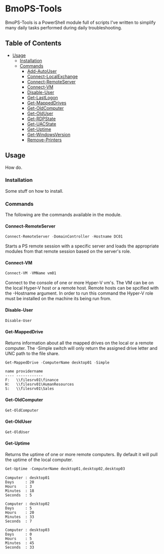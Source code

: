 # BmoPS-Tools

BmoPS-Tools is a PowerShell module full of scripts I've written to simplify many daily tasks performed during daily troubleshooting.

## Table of Contents
- [Usage](#usage)
  - [Installation](#installation)
  - [Commands](#commands)
    - [Add-AutoUser](#Add-AutoUser)
    - [Connect-LocalExchange](#Connect-LocalExchange)
    - [Connect-RemoteServer](#Connect-RemoteServer)
    - [Connect-VM](#Connect-VM)
    - [Disable-User](#Disable-User)
    - [Get-LastLogon](#Get-LastLogon)
    - [Get-MappedDrives](#Get-MappedDrives)
    - [Get-OldComputer](#Get-OldComputer)
    - [Get-OldUser](#Get-OldUser)
    - [Get-RDPState](#Get-RDPState)
    - [Get-UACState](#Get-UACState)
    - [Get-Uptime](#Get-Uptime)
    - [Get-WindowsVersion](#Get-WindowsVersion)
    - [Remove-Printers](#Remove-Printers)

## Usage

How do.

### Installation

Some stuff on how to install.

### Commands

The following are the commands available in the module.

#### Connect-RemoteServer

```powershell
Connect-RemoteServer -DomainController -Hostname DC01
```
Starts a PS remote session with a specific server and loads the appropriate modules from that remote session based on the server's role.

#### Connect-VM

```powershell
Connect-VM -VMName vm01 
```
Connect to the console of one or more Hyper-V vm's.  The VM can be on the local Hyper-V host or a remote host. Remote hosts can be spcified with the -Hostname argument. In order to run this command the Hyper-V role must be installed on the machine its being run from.

#### Disable-User

```powershell
Disable-User
```
#### Get-MappedDrive

Returns information about all the mapped drives on the local or a remote computer. The -Simple switch will only return the assigned drive letter and UNC path to the file share.

```powershell
Get-MappedDrive -ComputerName desktop01 -Simple
```
```text
name providername
---- ------------
F:   \\filesrv01\finance
H:   \\filesrv01\HumanResources
S:   \\filesrv01\Sales
```

#### Get-OldComputer

```powershell
Get-OldComputer
```

#### Get-OldUser

```powershell
Get-OldUser
```

#### Get-Uptime

Returns the uptime of one or more remote computers. By default it will pull the uptime of the local computer.

```powershell
Get-Uptime -ComputerName desktop01,desktop02,desktop03
```
```text
Computer : desktop01
Days     : 20
Hours    : 3
Minutes  : 18
Seconds  : 5

Computer : desktop02
Days     : 5
Hours    : 20
Minutes  : 33
Seconds  : 7

Computer : desktop03
Days     : 0
Hours    : 5
Minutes  : 45
Seconds  : 33
```
